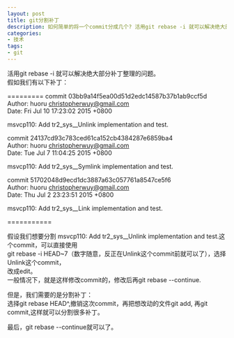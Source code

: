 ```yaml
---
layout: post
title: git分割补丁
description: 如何简单的将一个commit分成几个? 活用git rebase -i 就可以解决绝大部分补丁整理的问题。
categories:
- 技术
tags:
- git
---
```


活用git rebase -i 就可以解决绝大部分补丁整理的问题。  
假如我们有以下补丁：

=========
commit 03bb9a14f5ea00d51d2edc14587b37b1ab9ccf5d  
Author: huoru <christopherwuy@gmail.com>  
Date:   Fri Jul 10 17:23:02 2015 +0800  
  
msvcp110: Add tr2_sys__Unlink implementation and test.  
  
commit 24137cd93c783ced61ca152cb4384287e6859ba4  
Author: huoru <christopherwuy@gmail.com>  
Date:   Tue Jul 7 11:04:25 2015 +0800  
  
msvcp110: Add tr2_sys__Symlink implementation and test.  
  
commit 51702048d9ecd1dc3887a63c057761a8547ce5f6  
Author: huoru <christopherwuy@gmail.com>  
Date:   Thu Jul 2 23:23:51 2015 +0800  
  
msvcp110: Add tr2_sys__Link implementation and test.  
  
===========

假设我们想要分割 msvcp110: Add tr2_sys__Unlink implementation and test.这个commit，可以直接使用  
git rebase -i HEAD~7（数字随意，反正在Unlink这个commit前就可以了），选择Unlink这个commit，  
改成edit。  
一般情况下，就是这样修改commit的，修改后再git rebase --continue.  

但是，我们需要的是分割补丁：  
选择git rebase HEAD^,撤销这次commit，再把想改动的文件git add, 再git commit,这样就可以分割很多补丁。  

最后，git rebase --continue就可以了。  
